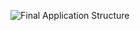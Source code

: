 ![Final Application Structure](https://github.com/ULKellyRyan/comhra/blob/master/final%20structure.png)
